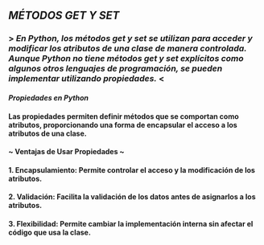 ## _MÉTODOS GET Y SET_
### > _En Python, los métodos get y set se utilizan para acceder y modificar los atributos de una clase de manera controlada. Aunque Python no tiene métodos get y set explícitos como algunos otros lenguajes de programación, se pueden implementar utilizando propiedades._ <
#### _Propiedades en Python_
#### Las propiedades permiten definir métodos que se comportan como atributos, proporcionando una forma de encapsular el acceso a los atributos de una clase.
#### ~ Ventajas de Usar Propiedades ~
#### 1. Encapsulamiento: Permite controlar el acceso y la modificación de los atributos.
#### 2. Validación: Facilita la validación de los datos antes de asignarlos a los atributos.
#### 3. Flexibilidad: Permite cambiar la implementación interna sin afectar el código que usa la clase.
